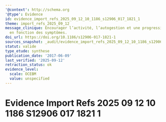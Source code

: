 ```yaml
---
'@context': http://schema.org
'@type': Evidence
id: evidence_import_refs_2025_09_12_10_1186_s12906_017_1821_1
theme: import_refs_2025_09_12
message_clinique: Encourager l’activité, l’autogestion et une progression graduée
  en fonction des symptômes.
doi_url: https://doi.org/10.1186/s12906-017-1821-1
sources_snapshot: _audit/evidence_import_refs_2025_09_12_10_1186_s12906_017_1821_1.json
statut: valide
type_etude: synthese
publication_date: '2017-06-09'
last_verified: '2025-09-12'
retraction_status: ok
evidence_level:
  scale: OCEBM
  value: unspecified
---
```

# Evidence Import Refs 2025 09 12 10 1186 S12906 017 1821 1

